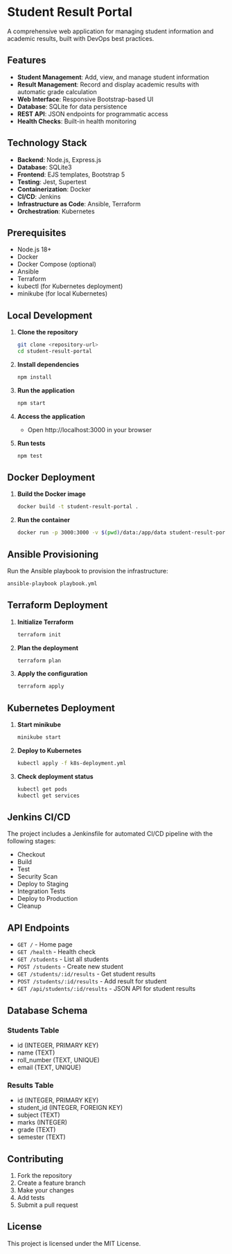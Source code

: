 # Student Result Portal

A comprehensive web application for managing student information and academic results, built with DevOps best practices.

## Features

- **Student Management**: Add, view, and manage student information
- **Result Management**: Record and display academic results with automatic grade calculation
- **Web Interface**: Responsive Bootstrap-based UI
- **Database**: SQLite for data persistence
- **REST API**: JSON endpoints for programmatic access
- **Health Checks**: Built-in health monitoring

## Technology Stack

- **Backend**: Node.js, Express.js
- **Database**: SQLite3
- **Frontend**: EJS templates, Bootstrap 5
- **Testing**: Jest, Supertest
- **Containerization**: Docker
- **CI/CD**: Jenkins
- **Infrastructure as Code**: Ansible, Terraform
- **Orchestration**: Kubernetes

## Prerequisites

- Node.js 18+
- Docker
- Docker Compose (optional)
- Ansible
- Terraform
- kubectl (for Kubernetes deployment)
- minikube (for local Kubernetes)

## Local Development

1. **Clone the repository**
   ```bash
   git clone <repository-url>
   cd student-result-portal
   ```

2. **Install dependencies**
   ```bash
   npm install
   ```

3. **Run the application**
   ```bash
   npm start
   ```

4. **Access the application**
   - Open http://localhost:3000 in your browser

5. **Run tests**
   ```bash
   npm test
   ```

## Docker Deployment

1. **Build the Docker image**
   ```bash
   docker build -t student-result-portal .
   ```

2. **Run the container**
   ```bash
   docker run -p 3000:3000 -v $(pwd)/data:/app/data student-result-portal
   ```

## Ansible Provisioning

Run the Ansible playbook to provision the infrastructure:

```bash
ansible-playbook playbook.yml
```

## Terraform Deployment

1. **Initialize Terraform**
   ```bash
   terraform init
   ```

2. **Plan the deployment**
   ```bash
   terraform plan
   ```

3. **Apply the configuration**
   ```bash
   terraform apply
   ```

## Kubernetes Deployment

1. **Start minikube**
   ```bash
   minikube start
   ```

2. **Deploy to Kubernetes**
   ```bash
   kubectl apply -f k8s-deployment.yml
   ```

3. **Check deployment status**
   ```bash
   kubectl get pods
   kubectl get services
   ```

## Jenkins CI/CD

The project includes a Jenkinsfile for automated CI/CD pipeline with the following stages:

- Checkout
- Build
- Test
- Security Scan
- Deploy to Staging
- Integration Tests
- Deploy to Production
- Cleanup

## API Endpoints

- `GET /` - Home page
- `GET /health` - Health check
- `GET /students` - List all students
- `POST /students` - Create new student
- `GET /students/:id/results` - Get student results
- `POST /students/:id/results` - Add result for student
- `GET /api/students/:id/results` - JSON API for student results

## Database Schema

### Students Table
- id (INTEGER, PRIMARY KEY)
- name (TEXT)
- roll_number (TEXT, UNIQUE)
- email (TEXT, UNIQUE)

### Results Table
- id (INTEGER, PRIMARY KEY)
- student_id (INTEGER, FOREIGN KEY)
- subject (TEXT)
- marks (INTEGER)
- grade (TEXT)
- semester (TEXT)

## Contributing

1. Fork the repository
2. Create a feature branch
3. Make your changes
4. Add tests
5. Submit a pull request

## License

This project is licensed under the MIT License.
